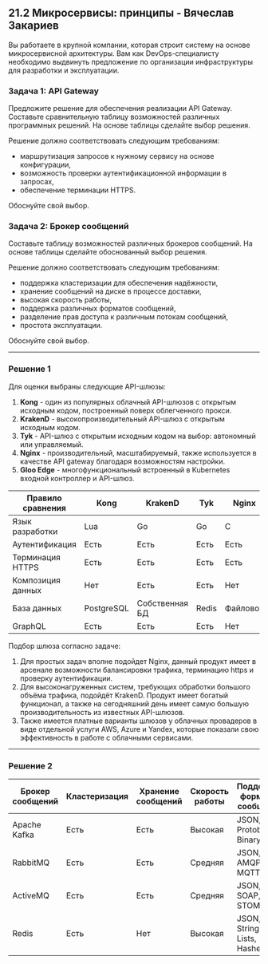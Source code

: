 ## 21.2 Микросервисы: принципы - Вячеслав Закариев

Вы работаете в крупной компании, которая строит систему на основе микросервисной архитектуры.
Вам как DevOps-специалисту необходимо выдвинуть предложение по организации инфраструктуры для разработки и эксплуатации.

### Задача 1: API Gateway 

Предложите решение для обеспечения реализации API Gateway. Составьте сравнительную таблицу возможностей различных программных решений. На основе таблицы сделайте выбор решения.

Решение должно соответствовать следующим требованиям:
- маршрутизация запросов к нужному сервису на основе конфигурации,
- возможность проверки аутентификационной информации в запросах,
- обеспечение терминации HTTPS.

Обоснуйте свой выбор.

### Задача 2: Брокер сообщений

Составьте таблицу возможностей различных брокеров сообщений. На основе таблицы сделайте обоснованный выбор решения.

Решение должно соответствовать следующим требованиям:
- поддержка кластеризации для обеспечения надёжности,
- хранение сообщений на диске в процессе доставки,
- высокая скорость работы,
- поддержка различных форматов сообщений,
- разделение прав доступа к различным потокам сообщений,
- простота эксплуатации.

Обоснуйте свой выбор.

---

### Решение 1

Для оценки выбраны следующие API-шлюзы:
1. **Kong** - один из популярных облачный API-шлюзов с открытым исходным кодом, построенный поверх облегченного прокси.
2. **KrakenD** - высокопроизводительный API-шлюз с открытым исходным кодом.
3. **Tyk** - API-шлюз с открытым исходным кодом на выбор: автономный или управляемый.
4. **Nginx** - производительный, масштабируемый, также используется в качестве API gateway благодаря возможностям настройки.
5. **Gloo Edge** - многофункциональный встроенный в Kubernetes входной контроллер и API-шлюз.


| Правило сравнения      |             Kong            |           KrakenD           |          Tyk            |        Nginx         |        Gloo Edge        |
|------------------------|-----------------------------|-----------------------------|-------------------------|----------------------|-------------------------|
| Язык разработки        | Lua                         | Go                          | Go                      | C                    | Go                      |
| Аутентификация         | Есть                        | Есть                        | Есть                    | Есть                 | Есть                    |
| Терминация HTTPS       | Есть                        | Есть                        | Есть                    | Есть                 | Есть                    |
| Композиция данных      | Нет                         | Есть                        | Есть                    | Нет                  | Нет                     |
| База данных            | PostgreSQL                  | Собственная БД              | Redis                   | Файловое             | Собственная БД          |
| GraphQL                | Есть                        | Есть                        | Есть                    | Нет                  | Есть                    |

Подбор шлюза согласно задаче:
1. Для простых задач вполне подойдет Nginx, данный продукт имеет в арсенале возможности балансировки трафика, терминацию https и проверку аутентификации.
2. Для высоконагруженных систем, требующих обработки большого объёма трафика, подойдёт KrakenD. Продукт имеет богатый функционал, а также на сегодняшний день имеет самую большую производительность из известных API-шлюзов.
3. Также имеется платные варианты шлюзов у облачных провадеров в виде отдельной услуги AWS, Azure и Yandex, которые показали свою эффективность в работе с облачными сервисами.

---

### Решение 2

| Брокер сообщений | Кластеризация | Хранение сообщений | Скорость работы | Поддержка форматов сообщений | Разделение прав доступа | Простота эксплуатации |
|------------------|---------------|--------------------|-----------------|------------------------------|-------------------------|-----------------------|
| Apache Kafka     | Есть          | Есть               | Высокая         | JSON, Avro, Protobuf, Binary | Есть                    | Средняя               |
| RabbitMQ         | Есть          | Есть               | Средняя         | JSON, XML, AMQP, MQTT        | Есть                    | Высокая               |
| ActiveMQ         | Есть          | Есть               | Средняя         | JSON, XML, SOAP, STOMP       | Есть                    | Средняя               |
| Redis            | Есть          | Нет                | Высокая         | JSON, Strings, Lists, Hashes | Нет                     | Высокая               |


